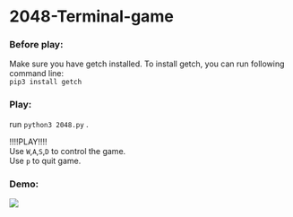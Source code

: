 # 2048-Terminal-game
  
### Before play:  
Make sure you have getch installed. To install getch, you can run following command line:  
```pip3 install getch```  

### Play:  
  
run ```python3 2048.py``` . 
  
!!!!PLAY!!!!  
Use ```W```,```A```,```S```,```D``` to control the game.  
Use ```p``` to quit game.  
  
  
### Demo:  
  
![](2048-Game-play.gif)
